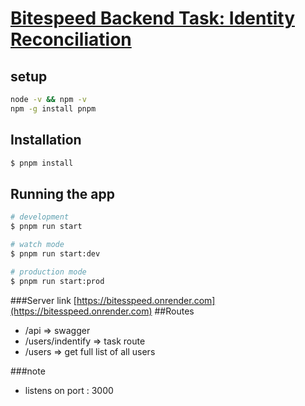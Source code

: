 # [Bitespeed Backend Task: Identity Reconciliation](https://bitespeed.notion.site/Bitespeed-Backend-Task-Identity-Reconciliation-53392ab01fe149fab989422300423199)

## setup

```bash
node -v && npm -v
npm -g install pnpm
```

## Installation

```bash
$ pnpm install
```

## Running the app

```bash
# development
$ pnpm run start

# watch mode
$ pnpm run start:dev

# production mode
$ pnpm run start:prod
```

###Server link
[https://bitesspeed.onrender.com](https://bitesspeed.onrender.com)
##Routes

- /api => swagger
- /users/indentify => task route
- /users => get full list of all users

###note

- listens on port : 3000
